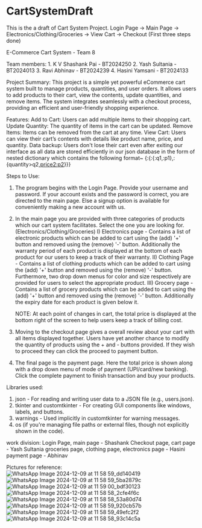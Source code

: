 # CartSystemDraft
This is the a draft of Cart System Project.
Login Page -> Main Page -> Electronics/Clothing/Groceries -> View Cart -> Checkout
(First three steps done)

E-Commerce Cart System - Team 8

Team members: 
	1. K V Shashank Pai - BT2024250
	2. Yash Sultania - BT2024013
	3. Ravi Abhinav - BT2024239
	4. Hasini Yamsani - BT2024133

Project Summary:
This project is a simple yet powerful eCommerce cart system built to manage products, quantities, and user orders. It allows users to add products to their cart, view the contents, update quantities, and remove items. The system integrates seamlessly with a checkout process, providing an efficient and user-friendly shopping experience. 

Features: 
Add to Cart: Users can add multiple items to their shopping cart.
Update Quantity: The quantity of items in the cart can be updated.
Remove Items: Items can be removed from the cart at any time.
View Cart: Users can view their cart’s contents with details like product name, price, and quantity.
Data backup: Users don't lose their cart even after exiting our interface as all data are stored efficiently in our json database in the form of nested dictionary which contains the following format~ {<username>:{<product1>:{<quantity>:q1,<price1>:p1},<product2>:{quantity>q2,<price2:p2>}}}

Steps to Use:
1. The program begins with the Login Page. Provide your username and password. If your account exists and the password is correct, you are directed to the main page. Else a signup option is available for conveniently making a new account with us.
2. In the main page you are provided with three categories of products which our cart system facilitates. Select the one you are looking for. (Electronics/Clothing/Groceries)
	I) Electronics page - Contains a list of electronic products which can be added to cart using the (add) '+' button and removed 			using the (remove) '-' button. Additionally the warranty period of each product is displayed at the bottom of each product 		for our users to keep a track of their warranty.
	II) Clothing Page - Contains a list of clothing products which can be added to cart using the (add) '+' button and removed using 		the (remove) '-' button. Furthermore, two drop down menus for color and size respectively are provided for users to select 		the appropriate product.
	III) Grocery page - Contains a list of grocery products which can be added to cart using the (add) '+' button and removed using 		the (remove) '-' button. Additionally the expiry date for each product is given below it.

	NOTE: At each point of changes in cart, the total price is displayed at the bottom right of the screen to help users keep a track of billing cost.
3. Moving to the checkout page gives a overall review about your cart with all items displayed together. Users have yet another chance to modify the quantity of products using the + and - buttons provided. If they wish to proceed they can click the proceed to payment button.
4. The final page is the payment page. Here the total price is shown along with a drop down menu of mode of payment (UPI/card/new banking). Click the complete payment to finish transaction and buy your products.

Libraries used: 
1. json - For reading and writing user data to a JSON file (e.g., users.json).
2. tkinter and customtkinter - For creating GUI components like windows, labels, and buttons.
3. warnings - Used implicitly in customtkinter for warning messages.
4. os (if you're managing file paths or external files, though not explicitly shown in the code).

work division: 
Login Page, main page - Shashank
Checkout page, cart page - Yash Sultania
groceries page, clothing page, electronics page - Hasini
payment page - Abhinav

Pictures for reference: 
![WhatsApp Image 2024-12-09 at 11 58 59_dd140419](https://github.com/user-attachments/assets/c0bc082b-8af3-42f0-9379-ba0a67fc32c9)
![WhatsApp Image 2024-12-09 at 11 58 59_5ba2879c](https://github.com/user-attachments/assets/4feb0e2a-ebcf-4b5f-bb71-b72cb5235f34)
![WhatsApp Image 2024-12-09 at 11 59 00_bdf30123](https://github.com/user-attachments/assets/c67722fc-cc26-401b-af97-3819c7ef10e2)
![WhatsApp Image 2024-12-09 at 11 58 58_2cfe4f6c](https://github.com/user-attachments/assets/bd05578d-7b40-4d29-b7de-7bc2b7a2412a)
![WhatsApp Image 2024-12-09 at 11 58 58_53a80d74](https://github.com/user-attachments/assets/75fb564f-30ba-44d0-ab48-056eeb648c20)
![WhatsApp Image 2024-12-09 at 11 58 59_920cb57b](https://github.com/user-attachments/assets/65cb6271-338d-4a90-99dc-13e927313f9f)
![WhatsApp Image 2024-12-09 at 11 58 59_49efc2f2](https://github.com/user-attachments/assets/f82d03ae-8795-493d-9963-35d4dfd78544)
![WhatsApp Image 2024-12-09 at 11 58 58_93c14c5a](https://github.com/user-attachments/assets/17dad121-a28a-49b9-9a19-3694bf717fea)




